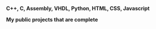**C++, C, Assembly, VHDL, Python, HTML, CSS, Javascript** <br />


**My public projects that are complete** <br />

